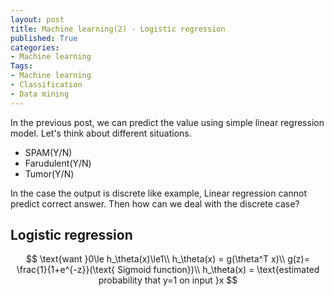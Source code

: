 ```yaml
---
layout: post
title: Machine learning(2) - Logistic regression
published: True
categories: 
- Machine learning
Tags:
- Machine learning
- Classification
- Data mining
---
```




In the previous post, we can predict the value using simple linear regression model. Let's think about different situations.

- SPAM(Y/N)
- Farudulent(Y/N)
- Tumor(Y/N)

In the case the output is discrete like example, Linear regression cannot predict correct answer. Then how can we deal with the discrete case? 



## Logistic regression




$$
\text{want }0\le h_\theta(x)\le1\\
h_\theta(x) = g(\theta^T x)\\
g(z)= \frac{1}{1+e^{-z}}(\text{ Sigmoid function})\\
h_\theta(x) = \text{estimated probability that y=1 on input }x
$$


